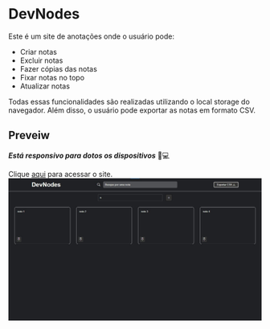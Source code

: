 # DevNodes
Este é um site de anotações onde o usuário pode:

* Criar notas
* Excluir notas
* Fazer cópias das notas
* Fixar notas no topo
* Atualizar notas

Todas essas funcionalidades são realizadas utilizando o local storage do navegador. Além disso, o usuário pode exportar as notas em formato CSV.

## Preveiw
_**Está responsivo para dotos os dispositivos**_ 📱💻

Clique [aqui](https://elson-341.github.io/DevNodes/) para acessar o site.
![DevNodes](img/DevNodes.jpg)
